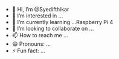 - 👋 Hi, I’m @Syedifthikar
- 👀 I’m interested in ...
- 🌱 I’m currently learning ...Raspberry Pi 4
- 💞️ I’m looking to collaborate on ...
- 📫 How to reach me ...
- 😄 Pronouns: ...
- ⚡ Fun fact: ...

<!---
Syedifthikar/Syedifthikar is a ✨ special ✨ repository because its `README.md` (this file) appears on your GitHub profile.
You can click the Preview link to take a look at your changes.
--->
